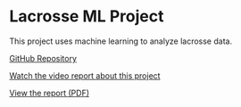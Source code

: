 # Lacrosse ML Project

This project uses machine learning to analyze lacrosse data.

[GitHub Repository](https://github.com/kilbridc/lacrosse_ML)

[Watch the video report about this project](https://youtu.be/dWswCVBtA3E)

[View the report (PDF)](https://raw.githubusercontent.com/kilbridc/lacrosse_ML/main/Reports/Executive_Report.pdf)
